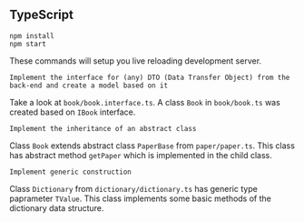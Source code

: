 ## TypeScript

```
npm install
npm start
```

These commands will setup you live reloading development server.

```
Implement the interface for (any) DTO (Data Transfer Object) from the back-end and create a model based on it
```

Take a look at `book/book.interface.ts`. A class `Book` in `book/book.ts` was created based on `IBook` interface.

```
Implement the inheritance of an abstract class
```

Class `Book` extends abstract class `PaperBase` from `paper/paper.ts`. This class has abstract method `getPaper` which is implemented in the child class.

```
Implement generic construction
```

Class `Dictionary` from `dictionary/dictionary.ts` has generic type paprameter `TValue`. This class implements some basic methods of the dictionary data structure.